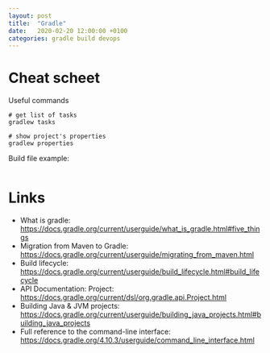 ```yaml
---
layout: post
title:  "Gradle"
date:   2020-02-20 12:00:00 +0100
categories: gradle build devops
---
```


# Cheat scheet
Useful commands
```
# get list of tasks
gradlew tasks 

# show project's properties
gradlew properties
```

Build file example:
```

```

# Links
* What is gradle: <https://docs.gradle.org/current/userguide/what_is_gradle.html#five_things>
* Migration from Maven to Gradle: <https://docs.gradle.org/current/userguide/migrating_from_maven.html>
* Build lifecycle: <https://docs.gradle.org/current/userguide/build_lifecycle.html#build_lifecycle>
* API Documentation: Project: <https://docs.gradle.org/current/dsl/org.gradle.api.Project.html>
* Building Java & JVM projects: <https://docs.gradle.org/current/userguide/building_java_projects.html#building_java_projects>
* Full reference to the command-line interface: https://docs.gradle.org/4.10.3/userguide/command_line_interface.html